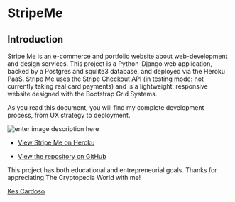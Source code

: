 # StripeMe

## Introduction


Stripe Me is an e-commerce and portfolio website about web-development and design services. This project is a Python-Django web application, backed by a Postgres and squlite3 database, and deployed via the Heroku PaaS. Stripe Me uses the Stripe Checkout API (in testing mode: not currently taking real card payments) and is a lightweight, responsive website designed with the Bootstrap Grid Systems.  
  
As you read this document, you will find my complete development process, from UX strategy to deployment. 

![enter image description here](https://raw.githubusercontent.com/kescardoso/stripeme/master/media/project-present.png)

-   [View Stripe Me on Heroku](https://kika-stripe-me.herokuapp.com/)
    
-   [View the repository on GitHub](https://github.com/kescardoso/stripeme)
    
This project has both educational and entrepreneurial goals.
Thanks for appreciating The Cryptopedia World with me!

[Kes Cardoso](http://www.kescardoso.com/)